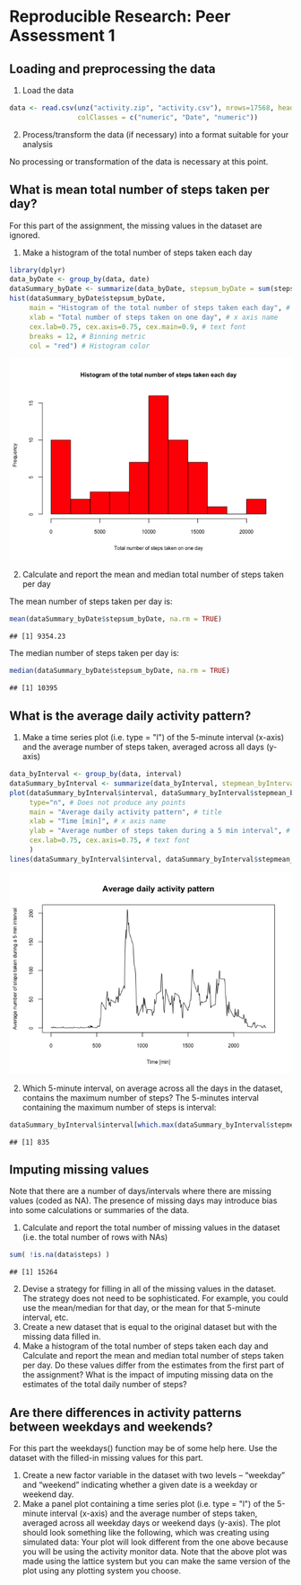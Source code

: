 # Reproducible Research: Peer Assessment 1


## Loading and preprocessing the data
1. Load the data

```r
data <- read.csv(unz("activity.zip", "activity.csv"), nrows=17568, header=T, sep=",", 
                 colClasses = c("numeric", "Date", "numeric"))
```

2. Process/transform the data (if necessary) into a format suitable for your analysis

No processing or transformation of the data is necessary at this point.

## What is mean total number of steps taken per day?
For this part of the assignment, the missing values in the dataset are ignored.

1. Make a histogram of the total number of steps taken each day


```r
library(dplyr)
data_byDate <- group_by(data, date)
dataSummary_byDate <- summarize(data_byDate, stepsum_byDate = sum(steps, na.rm = TRUE))
hist(dataSummary_byDate$stepsum_byDate, 
     main = "Histogram of the total number of steps taken each day", # title
     xlab = "Total number of steps taken on one day", # x axis name
     cex.lab=0.75, cex.axis=0.75, cex.main=0.9, # text font
     breaks = 12, # Binning metric
     col = "red") # Histogram color
```

![](PA1_template_files/figure-html/unnamed-chunk-2-1.png) 

2. Calculate and report the mean and median total number of steps taken per day

The mean number of steps taken per day is:

```r
mean(dataSummary_byDate$stepsum_byDate, na.rm = TRUE)
```

```
## [1] 9354.23
```

The median number of steps taken per day is:

```r
median(dataSummary_byDate$stepsum_byDate, na.rm = TRUE)
```

```
## [1] 10395
```

## What is the average daily activity pattern?
1. Make a time series plot (i.e. type = "l") of the 5-minute interval (x-axis) and the average number of steps taken, averaged across all days (y-axis)


```r
data_byInterval <- group_by(data, interval)
dataSummary_byInterval <- summarize(data_byInterval, stepmean_byInterval = mean(steps, na.rm = TRUE))
plot(dataSummary_byInterval$interval, dataSummary_byInterval$stepmean_byInterval, # Data
     type="n", # Does not produce any points
     main = "Average daily activity pattern", # title
     xlab = "Time [min]", # x axis name
     ylab = "Average number of steps taken during a 5 min interval", # y axis name
     cex.lab=0.75, cex.axis=0.75, # text font
     )
lines(dataSummary_byInterval$interval, dataSummary_byInterval$stepmean_byInterval, type="l")
```

![](PA1_template_files/figure-html/unnamed-chunk-5-1.png) 

2. Which 5-minute interval, on average across all the days in the dataset, contains the maximum number of steps?
The 5-minutes interval containing the maximum number of steps is interval:

```r
dataSummary_byInterval$interval[which.max(dataSummary_byInterval$stepmean_byInterval)]
```

```
## [1] 835
```

## Imputing missing values
Note that there are a number of days/intervals where there are missing values (coded as NA). The presence of missing days may introduce bias into some
calculations or summaries of the data.
1. Calculate and report the total number of missing values in the dataset
(i.e. the total number of rows with NAs)

```r
sum( !is.na(data$steps) ) 
```

```
## [1] 15264
```
2. Devise a strategy for filling in all of the missing values in the dataset. The strategy does not need to be sophisticated. For example, you could use the mean/median for that day, or the mean for that 5-minute interval, etc.
3. Create a new dataset that is equal to the original dataset but with the missing data filled in.
4. Make a histogram of the total number of steps taken each day and Calculate and report the mean and median total number of steps taken per day. Do these values differ from the estimates from the first part of the assignment? What is the impact of imputing missing data on the estimates of the total daily number of steps?


## Are there differences in activity patterns between weekdays and weekends?
For this part the weekdays() function may be of some help here. Use the dataset with the filled-in missing values for this part.
1. Create a new factor variable in the dataset with two levels – “weekday” and “weekend” indicating whether a given date is a weekday or weekend day.
2. Make a panel plot containing a time series plot (i.e. type = "l") of the 5-minute interval (x-axis) and the average number of steps taken, averaged across all weekday days or weekend days (y-axis). The plot should look something like the following, which was creating using simulated data:
Your plot will look different from the one above because you will be using the activity monitor data. Note that the above plot was made using the lattice system but you can make the same version of the plot using any plotting system you choose.
